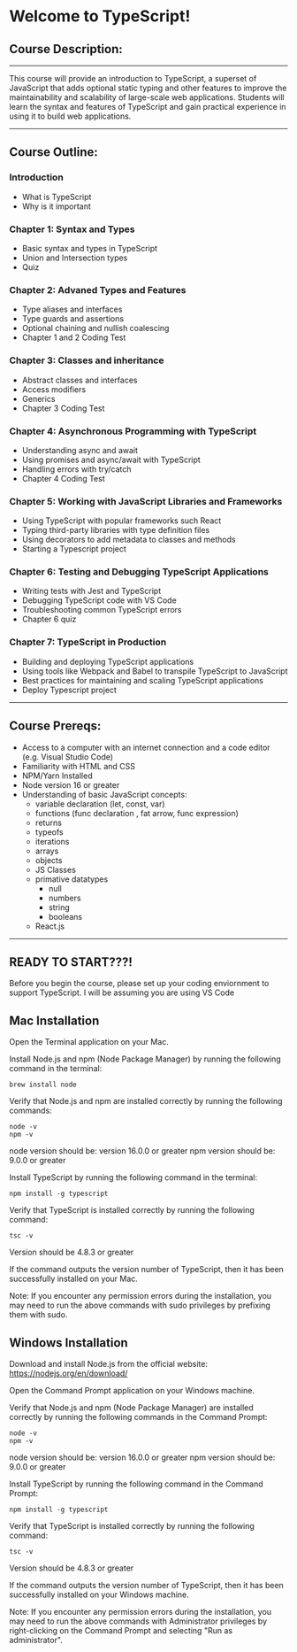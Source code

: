 #

# Welcome to TypeScript!

## Course Description:

---

This course will provide an introduction to TypeScript, a superset of JavaScript that adds optional static typing and other features to improve the maintainability and scalability of large-scale web applications. Students will learn the syntax and features of TypeScript and gain practical experience in using it to build web applications.

---

## Course Outline:

### Introduction

- What is TypeScript
- Why is it important

### Chapter 1: Syntax and Types

- Basic syntax and types in TypeScript
- Union and Intersection types
- Quiz

### Chapter 2: Advaned Types and Features

- Type aliases and interfaces
- Type guards and assertions
- Optional chaining and nullish coalescing
- Chapter 1 and 2 Coding Test

### Chapter 3: Classes and inheritance

- Abstract classes and interfaces
- Access modifiers
- Generics
- Chapter 3 Coding Test

### Chapter 4: Asynchronous Programming with TypeScript

- Understanding async and await
- Using promises and async/await with TypeScript
- Handling errors with try/catch
- Chapter 4 Coding Test

### Chapter 5: Working with JavaScript Libraries and Frameworks

- Using TypeScript with popular frameworks such React
- Typing third-party libraries with type definition files
- Using decorators to add metadata to classes and methods
- Starting a Typescript project

### Chapter 6: Testing and Debugging TypeScript Applications

- Writing tests with Jest and TypeScript
- Debugging TypeScript code with VS Code
- Troubleshooting common TypeScript errors
- Chapter 6 quiz

### Chapter 7: TypeScript in Production

- Building and deploying TypeScript applications
- Using tools like Webpack and Babel to transpile TypeScript to JavaScript
- Best practices for maintaining and scaling TypeScript applications
- Deploy Typescript project

---

## Course Prereqs:

- Access to a computer with an internet connection and a code editor (e.g. Visual Studio Code)
- Familiarity with HTML and CSS
- NPM/Yarn Installed
- Node version 16 or greater
- Understanding of basic JavaScript concepts:
  - variable declaration (let, const, var)
  - functions (func declaration , fat arrow, func expression)
  - returns
  - typeofs
  - iterations
  - arrays
  - objects
  - JS Classes
  - primative datatypes
    - null
    - numbers
    - string
    - booleans
  - React.js

---

## READY TO START???!

Before you begin the course, please set up your coding enviornment to support TypeScript. I will be assuming you are using VS Code

## Mac Installation

Open the Terminal application on your Mac.

Install Node.js and npm (Node Package Manager) by running the following command in the terminal:

```
brew install node
```

Verify that Node.js and npm are installed correctly by running the following commands:

```
node -v
npm -v
```

node version should be: version 16.0.0 or greater
npm version should be: 9.0.0 or greater

Install TypeScript by running the following command in the terminal:

```
npm install -g typescript
```

Verify that TypeScript is installed correctly by running the following command:

```
tsc -v
```

Version should be 4.8.3 or greater

If the command outputs the version number of TypeScript, then it has been successfully installed on your Mac.

Note: If you encounter any permission errors during the installation, you may need to run the above commands with sudo privileges by prefixing them with sudo.

## Windows Installation

Download and install Node.js from the official website: https://nodejs.org/en/download/

Open the Command Prompt application on your Windows machine.

Verify that Node.js and npm (Node Package Manager) are installed correctly by running the following commands in the Command Prompt:

```
node -v
npm -v
```

node version should be: version 16.0.0 or greater
npm version should be: 9.0.0 or greater

Install TypeScript by running the following command in the Command Prompt:

```
npm install -g typescript
```

Verify that TypeScript is installed correctly by running the following command:

```
tsc -v
```

Version should be 4.8.3 or greater

If the command outputs the version number of TypeScript, then it has been successfully installed on your Windows machine.

Note: If you encounter any permission errors during the installation, you may need to run the above commands with Administrator privileges by right-clicking on the Command Prompt and selecting "Run as administrator".
